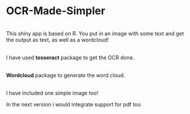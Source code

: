 # OCR-Made-Simpler

<br>  This shiny app is based on R.  You put in an image with some text and get the output as text, as well as a wordcloud!  

<br>  I have used **tesseract** package to get the OCR done.   

<br>  **Wordcloud** package to generate the word cloud.

<br>I have included one simple image too!

In the next version i would integrate support for pdf too.
